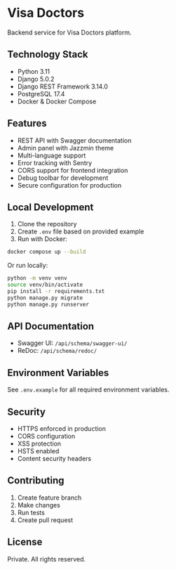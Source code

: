 # Visa Doctors

Backend service for Visa Doctors platform.

## Technology Stack

- Python 3.11
- Django 5.0.2
- Django REST Framework 3.14.0
- PostgreSQL 17.4
- Docker & Docker Compose

## Features

- REST API with Swagger documentation
- Admin panel with Jazzmin theme
- Multi-language support
- Error tracking with Sentry
- CORS support for frontend integration
- Debug toolbar for development
- Secure configuration for production

## Local Development

1. Clone the repository
2. Create `.env` file based on provided example
3. Run with Docker:
```bash
docker compose up --build
```

Or run locally:
```bash
python -m venv venv
source venv/bin/activate
pip install -r requirements.txt
python manage.py migrate
python manage.py runserver
```

## API Documentation

- Swagger UI: `/api/schema/swagger-ui/`
- ReDoc: `/api/schema/redoc/`

## Environment Variables

See `.env.example` for all required environment variables.

## Security

- HTTPS enforced in production
- CORS configuration
- XSS protection
- HSTS enabled
- Content security headers

## Contributing

1. Create feature branch
2. Make changes
3. Run tests
4. Create pull request

## License

Private. All rights reserved.
